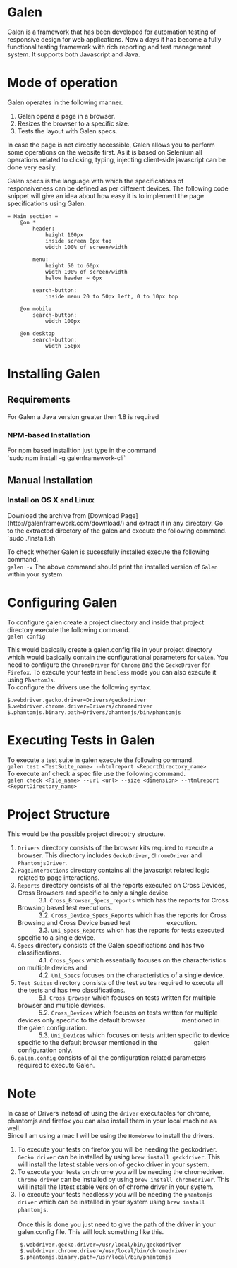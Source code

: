 # Galen
Galen is a framework that has been developed for automation testing of responsive design for web applications. Now a days it has become a fully functional testing framework with rich reporting and test management system. It supports both Javascript and Java.

# Mode of operation
Galen operates in the following manner.<br>
1. Galen opens a page in a browser.<br>
2. Resizes the browser to a specific size.<br>
3. Tests the layout with Galen specs.<br>

In case the page is not directly accessible, Galen allows you to perform some operations on the website first. As it is based on Selenium all operations related to clicking, typing, injecting client-side javascript can be done very easily.

Galen specs is the language with which the specifications of responsiveness can be defined as per different devices. The following code snippet will give an idea about how easy it is to implement the page specifications using Galen.

```
= Main section =
    @on *
        header:
            height 100px 
            inside screen 0px top 
            width 100% of screen/width 

        menu:
            height 50 to 60px 
            width 100% of screen/width 
            below header ~ 0px 

        search-button:
            inside menu 20 to 50px left, 0 to 10px top 

    @on mobile
        search-button:
            width 100px 
         
    @on desktop 
        search-button:
            width 150px 
```

# Installing Galen
<h2>Requirements</h2>
For Galen a Java version greater then 1.8 is required
<br>
<h3>NPM-based Installation</h3>
For npm based installtion just type in the command<br>
`sudo npm install -g galenframework-cli`
<br>
<h2>Manual Installation</h2>
<h3>Install on OS X and Linux</h3>
Download the archive from [Download Page](http://galenframework.com/download/) and extract it in any directory. Go to the extracted directory of the galen and execute the following command.<br>
`sudo ./install.sh`

To check whether Galen is sucessfully installed execute the following command.<br>
`galen -v`
The above command should print the installed version of `Galen` within your system.

# Configuring Galen
To configure galen create a project directory and inside that project directory execute the following command.<br>
`galen config`<br>

This would basically create a galen.config file in your project directory which would basically contain the configurational parameters for `Galen`. You need to configure the `ChromeDriver` for `Chrome` and the `GeckoDriver` for `Firefox`. To execute your tests in `headless` mode you can also execute it using `PhantomJs`.<br>
To configure the drivers use the following syntax.
```
$.webdriver.gecko.driver=Drivers/geckodriver
$.webdriver.chrome.driver=Drivers/chromedriver
$.phantomjs.binary.path=Drivers/phantomjs/bin/phantomjs
```

# Executing Tests in Galen
To execute a test suite in galen execute the following command.<br>
`galen test <TestSuite_name> --htmlreport <ReportDirectory_name>`<br>
To execute anf check a spec file use the following command.<br>
`galen check <File_name> --url <url> --size <dimension> --htmlreport <ReportDirectory_name>`

# Project Structure
This would be the possible project direcotry structure.<br>
1. `Drivers` directory consists of the browser kits required to execute a browser. This directory includes `GeckoDriver`, `ChromeDriver` and `PhantomjsDriver`.<br>
2. `PageInteractions` directory contains all the javascript related logic related to page interactions.<br>
3. `Reports` directory consists of all the reports executed on Cross Devices, Cross Browsers and specific to only a single device<br>
   &nbsp;&nbsp;&nbsp;&nbsp;&nbsp;&nbsp;&nbsp;&nbsp;&nbsp;&nbsp;&nbsp;&nbsp;3.1. `Cross_Browser_Specs_reports` which has the reports for Cross Browsing based test executions.<br>
   &nbsp;&nbsp;&nbsp;&nbsp;&nbsp;&nbsp;&nbsp;&nbsp;&nbsp;&nbsp;&nbsp;&nbsp;3.2. `Cross_Device_Specs_Reports` which has the reports for Cross Browsing and Cross Device based test &nbsp;&nbsp;&nbsp;&nbsp;&nbsp;&nbsp;&nbsp;&nbsp;&nbsp;&nbsp;&nbsp;&nbsp;&nbsp;&nbsp;&nbsp;&nbsp;&nbsp;&nbsp;&nbsp;&nbsp;execution.<br>
   &nbsp;&nbsp;&nbsp;&nbsp;&nbsp;&nbsp;&nbsp;&nbsp;&nbsp;&nbsp;&nbsp;&nbsp;3.3. `Uni_Specs_Reports` which has the reports for tests executed specific to a single device.<br>
4. `Specs` directory consists of the Galen specifications and has two classifications.<br>
   &nbsp;&nbsp;&nbsp;&nbsp;&nbsp;&nbsp;&nbsp;&nbsp;&nbsp;&nbsp;&nbsp;&nbsp;4.1. `Cross_Specs` which essentially focuses on the characteristics on multiple devices and<br>
   &nbsp;&nbsp;&nbsp;&nbsp;&nbsp;&nbsp;&nbsp;&nbsp;&nbsp;&nbsp;&nbsp;&nbsp;4.2. `Uni_Specs` focuses on the characteristics of a single device.<br>
5. `Test_Suites` directory consists of the test suites required to execute all the tests and has two classifications.<br>
   &nbsp;&nbsp;&nbsp;&nbsp;&nbsp;&nbsp;&nbsp;&nbsp;&nbsp;&nbsp;&nbsp;&nbsp;5.1. `Cross_Browser` which focuses on tests written for multiple browser and multiple devices.<br>
   &nbsp;&nbsp;&nbsp;&nbsp;&nbsp;&nbsp;&nbsp;&nbsp;&nbsp;&nbsp;&nbsp;&nbsp;5.2. `Cross_Devices` which focuses on tests written for multiple devices only specific to the default browser &nbsp;&nbsp;&nbsp;&nbsp;&nbsp;&nbsp;&nbsp;&nbsp;&nbsp;&nbsp;&nbsp;&nbsp;&nbsp;&nbsp;&nbsp;&nbsp;&nbsp;&nbsp;&nbsp;&nbsp;mentioned in the galen configuration.<br>
   &nbsp;&nbsp;&nbsp;&nbsp;&nbsp;&nbsp;&nbsp;&nbsp;&nbsp;&nbsp;&nbsp;&nbsp;5.3. `Uni_Devices` which focuses on tests written specific to device specific to the default browser mentioned in the &nbsp;&nbsp;&nbsp;&nbsp;&nbsp;&nbsp;&nbsp;&nbsp;&nbsp;&nbsp;&nbsp;&nbsp;&nbsp;&nbsp;&nbsp;&nbsp;&nbsp;&nbsp;&nbsp;&nbsp;galen configuration only.<br>
6. `galen.config` consists of all the configuration related parameters required to execute Galen.<br>

# Note
In case of Drivers instead of using the `driver` executables for chrome, phantomjs and firefox you can also install them in your local machine as well.<br>
Since I am using a mac I will be using the `Homebrew` to install the drivers.<br>
1. To execute your tests on firefox you will be needing the geckodriver. `Gecko driver` can be installed by using `brew install geckdriver`. This will install the latest stable version of gecko driver in your system.<br>
2. To execute your tests on chrome you will be needing the chromedriver. `Chrome driver` can be installed by using `brew install chromedriver`. This will install the latest stable version of chrome driver in your system.<br>
3. To execute your tests headlessly you will be needing the `phantomjs driver` which can be installed in your system using `brew install phantomjs`.<br><br>
Once this is done you just need to give the path of the driver in your galen.config file. This will look something like this.<br>
```
    $.webdriver.gecko.driver=/usr/local/bin/geckodriver
    $.webdriver.chrome.driver=/usr/local/bin/chromedriver
    $.phantomjs.binary.path=/usr/local/bin/phantomjs
```  
